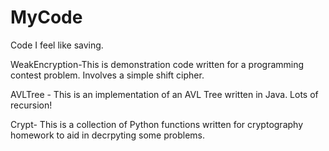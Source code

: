# MyCode
Code I feel like saving.

WeakEncryption-This is demonstration code written for a programming contest problem. Involves a simple shift cipher.

AVLTree - This is an implementation of an AVL Tree written in Java. Lots of recursion!

Crypt- This is a collection of Python functions written for cryptography homework to aid in decrpyting some problems.
